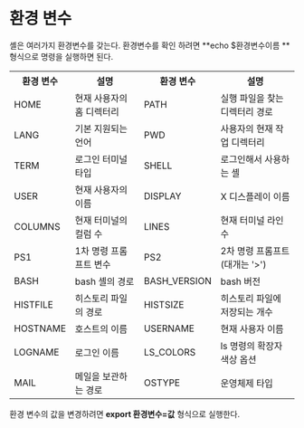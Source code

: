 # 환경 변수

셸은 여러가지 환경변수를 갖는다. 환경변수를 확인 하려면 **echo $환경변수이름 ** 형식으로 명령을 실행하면 된다. 



<table>
    <tr>
    	<th>환경 변수</th>
        <th>설명</th>
        <th>환경 변수</th>
        <th>설명</th>
    </tr>
    <tr>
    	<td>HOME</td>
        <td>현재 사용자의 홈 디렉터리</td>
        <td>PATH</td>
        <td>실행 파일을 찾는 디렉터리 경로</td>
    </tr>
    <tr>
    	<td>LANG</td>
        <td>기본 지원되는 언어</td>
        <td>PWD</td>
        <td>사용자의 현재 작업 디렉터리</td>
    </tr>
    <tr>
    	<td>TERM</td>
        <td>로그인 터미널 타입</td>
        <td>SHELL</td>
        <td>로그인해서 사용하는 셸</td>
    </tr>
    <tr>
    	<td>USER</td>
        <td>현재 사용자의 이름</td>
        <td>DISPLAY</td>
        <td>X 디스플레이 이름</td>
    </tr>
    <tr>
    	<td>COLUMNS</td>
        <td>현재 터미널의 컬럼 수</td>
        <td>LINES</td>
        <td>현재 터미널 라인 수</td>
    </tr>
    <tr>
    	<td>PS1</td>
        <td>1차 명령 프롬프트 변수</td>
        <td>PS2</td>
        <td>2차 명령 프롬프트(대개는 '>')</td>
    </tr>
    <tr>
    	<td>BASH</td>
        <td>bash 셸의 경로</td>
        <td>BASH_VERSION</td>
        <td>bash 버전</td>
    </tr>
    <tr>
    	<td>HISTFILE</td>
        <td>히스토리 파일의 경로</td>
        <td>HISTSIZE</td>
        <td>히스토리 파일에 저장되는 개수</td>
    </tr>
    <tr>
    	<td>HOSTNAME</td>
        <td>호스트의 이름</td>
        <td>USERNAME</td>
        <td>현재 사용자 이름</td>
    </tr>
    <tr>
    	<td>LOGNAME</td>
        <td>로그인 이름</td>
        <td>LS_COLORS</td>
        <td>ls 명령의 확장자 색상 옵션</td>
    </tr>
    <tr>
    	<td>MAIL</td>
        <td>메일을 보관하는 경로</td>
        <td>OSTYPE</td>
        <td>운영체제 타입</td>
    </tr>
</table>

환경 변수의 값을 변경하려면 **export 환경변수=값** 형식으로 실행한다.

